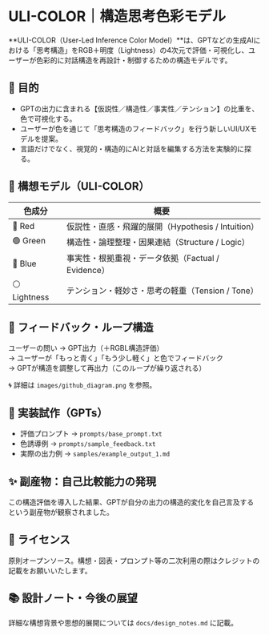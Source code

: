 # ULI-COLOR｜構造思考色彩モデル

**ULI-COLOR（User-Led Inference Color Model）**は、GPTなどの生成AIにおける「思考構造」をRGB＋明度（Lightness）の4次元で評価・可視化し、ユーザーが色彩的に対話構造を再設計・制御するための構造モデルです。

## 🎯 目的

- GPTの出力に含まれる【仮説性／構造性／事実性／テンション】の比重を、色で可視化する。
- ユーザーが色を通じて「思考構造のフィードバック」を行う新しいUI/UXモデルを提案。
- 言語だけでなく、視覚的・構造的にAIと対話を編集する方法を実験的に探る。

## 🧠 構想モデル（ULI-COLOR）

| 色成分 | 概要 |
|--------|------|
| 🔴 Red | 仮説性・直感・飛躍的展開（Hypothesis / Intuition） |
| 🟢 Green | 構造性・論理整理・因果連結（Structure / Logic） |
| 🔵 Blue | 事実性・根拠重視・データ依拠（Factual / Evidence） |
| ⚪ Lightness | テンション・軽妙さ・思考の軽重（Tension / Tone） |

## 🔁 フィードバック・ループ構造

ユーザーの問い → GPT出力（＋RGBL構造評価）  
→ ユーザーが「もっと青く」「もう少し軽く」と色でフィードバック  
→ GPTが構造を調整して再出力（このループが繰り返される）

🌀 詳細は `images/github_diagram.png` を参照。

## 🧪 実装試作（GPTs）

- 評価プロンプト → `prompts/base_prompt.txt`
- 色誘導例 → `prompts/sample_feedback.txt`
- 実際の出力例 → `samples/example_output_1.md`

## ✨ 副産物：自己比較能力の発現

この構造評価を導入した結果、GPTが自分の出力の構造的変化を自己言及するという副産物が観察されました。

## 📄 ライセンス

原則オープンソース。構想・図表・プロンプト等の二次利用の際はクレジットの記載をお願いいたします。

## 📚 設計ノート・今後の展望

詳細な構想背景や思想的展開については `docs/design_notes.md` に記載。
